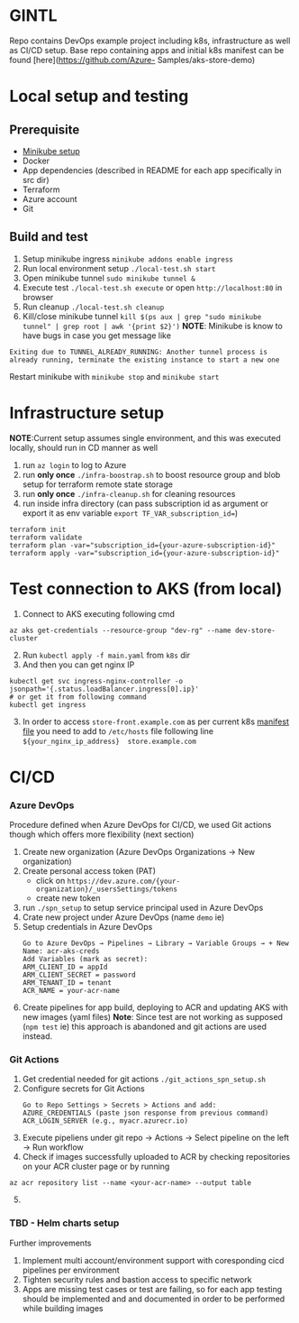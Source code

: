 
# GINTL
Repo contains DevOps example project including k8s, infrastructure as well as CI/CD setup. 
Base repo containing apps and initial k8s manifest can be found [here](https://github.com/Azure-
Samples/aks-store-demo) 

# Local setup and testing
## Prerequisite
- [Minikube setup](https://minikube.sigs.k8s.io/docs/start/?arch=%2Fmacos%2Farm64%2Fstable%2Fbinary+download)
- Docker
- App dependencies (described in README for each app specifically in src dir)
- Terraform
- Azure account
- Git

## Build and test
1. Setup minikube ingress `minikube addons enable ingress`
2. Run local environment setup `./local-test.sh start`
3. Open minikube tunnel `sudo minikube tunnel &`
4. Execute test `./local-test.sh execute` or open `http://localhost:80` in browser
5. Run cleanup `./local-test.sh cleanup`
6. Kill/close minikube tunnel `kill $(ps aux | grep "sudo minikube tunnel" | grep root | awk '{print $2}')`
**NOTE**: Minikube is know to have bugs in case you get message like
```
Exiting due to TUNNEL_ALREADY_RUNNING: Another tunnel process is already running, terminate the existing instance to start a new one
```
Restart minikube with `minikube stop` and `minikube start`
 

# Infrastructure setup
**NOTE**:Current setup assumes single environment, and this was executed locally, should run in CD manner as well
1. run `az login` to log to Azure
2. run **only once** `./infra-boostrap.sh` to boost resource group and blob setup for terraform remote state storage
3. run **only once** `./infra-cleanup.sh` for cleaning resources
4. run inside infra directory (can pass subscription id as argument or export it as env variable `export TF_VAR_subscription_id=`)
```
terraform init
terraform validate
terraform plan -var="subscription_id={your-azure-subscription-id}"
terraform apply -var="subscription_id={your-azure-subscription-id}"
```

# Test connection to AKS (from local)
1. Connect to AKS executing following cmd
```
az aks get-credentials --resource-group "dev-rg" --name dev-store-cluster
```
2. Run `kubectl apply -f main.yaml` from `k8s` dir
3. And then you can get nginx IP
```
kubectl get svc ingress-nginx-controller -o jsonpath='{.status.loadBalancer.ingress[0].ip}'
# or get it from following command
kubectl get ingress
```
3. In order to access `store-front.example.com` as per current k8s [manifest file](./k8s/main.yaml) you need to 
add to `/etc/hosts` file following line `${your_nginx_ip_address}  store.example.com`

# CI/CD
### Azure DevOps 
Procedure defined when Azure DevOps for CI/CD, we used Git actions though which 
offers more flexibility (next section)
1. Create new organization (Azure DevOps Organizations -> New organization)
2. Create personal access token (PAT)
   - click on `https://dev.azure.com/{your-organization}/_usersSettings/tokens`
   - create new token
3. run `./spn_setup` to setup service principal used in Azure DevOps
4. Crate new project under Azure DevOps (name `demo` ie)
5. Setup credentials in Azure DevOps
    ```
    Go to Azure DevOps → Pipelines → Library → Variable Groups → + New
    Name: acr-aks-creds
    Add Variables (mark as secret):
    ARM_CLIENT_ID = appId
    ARM_CLIENT_SECRET = password
    ARM_TENANT_ID = tenant
    ACR_NAME = your-acr-name
    ```
6. Create pipelines for app build, deploying to ACR and updating AKS with new images (yaml files)
**Note**: Since test are not working as supposed (`npm test` ie) this approach is abandoned and git actions 
are used instead.

### Git Actions
1. Get credential needed for git actions `./git_actions_spn_setup.sh`
2. Configure secrets for Git Actions
   ```
   Go to Repo Settings > Secrets > Actions and add:
   AZURE_CREDENTIALS (paste json response from previous command)
   ACR_LOGIN_SERVER (e.g., myacr.azurecr.io)
   ```
3. Execute pipeliens under git repo -> Actions -> Select pipeline on the left -> Run workflow
4. Check if images successfully uploaded to ACR by checking repositories on your ACR cluster page or by running
```
az acr repository list --name <your-acr-name> --output table
```
5. 

### TBD - Helm charts setup

Further improvements
1. Implement multi account/environment support with coresponding cicd pipelines per environment
2. Tighten security rules and bastion access to specific network
3. Apps are missing test cases or test are failing, so for each app testing should be implemented and
and documented in order to be performed while building images